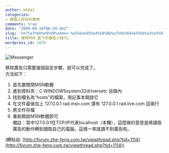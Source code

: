 ```yaml
---
author: kkdai
categories:
- 網路上好玩的事情
comments: true
date: "2009-09-24T08:49:46Z"
slug: '%e7%a7%bb%e9%99%a4msn-%e5%ba%95%e4%b8%8b%e7%9a%84%e5%bb%a3%e5%91%8a%e5%b0%8f%e6%8a%80%e5%b7%a7'
title: 移除MSN 底下的廣告小技巧…
wordpress_id: 1076
---
```


![Messenger](http://sgstb.msn.com/i/F3/DFC6EC92EA29FF27EC89FE977CE95.png)

 

移除廣告只需要幾個設定步驟，就可以完成了。      
方法如下：       
1. 首先要關閉MSN軟體       
2. 進到資料夾：C:WINDOWSsystem32driversetc 目錄內       
3. 找到檔名為“hosts”的檔案，用記事本開啟它       
4. 在文件最後加上 127.0.0.1 rad.msn.com 還有 127.0.0.1 rad.live.com 這兩行       
5. 將文件存檔       
6. 重新開啟MSN軟體即可       
備註：其中127.0.0.1在TCP/IP代表localhost（本機），這麼做的意思是將讀取廣告的動作轉到讀取自己的電腦，這樣一來就讀不到廣告啦。

 

(轉貼自: [http://forum.zhe-feng.com.tw/viewthread.php?tid=1114](http://forum.zhe-feng.com.tw/viewthread.php?tid=1114))
